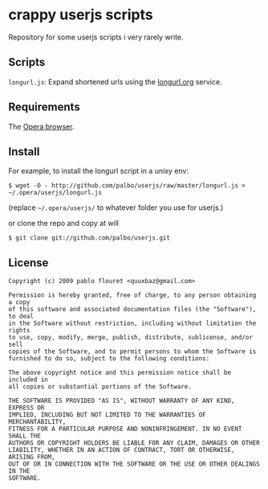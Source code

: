 crappy userjs scripts
=====================

Repository for some userjs scripts i very rarely write.

Scripts
-------

`longurl.js`: Expand shortened urls using the [longurl.org](http://longurl.org) service.

Requirements
------------

The [Opera browser](http://www.opera.com/browser/download/).

Install
-------

For example, to install the longurl script in a unixy env:

    $ wget -O - http://github.com/palbo/userjs/raw/master/longurl.js > ~/.opera/userjs/longurl.js

(replace `~/.opera/userjs/` to whatever folder you use for userjs.)

or clone the repo and copy at will

    $ git clone git://github.com/palbo/userjs.git

License
-------

    Copyright (c) 2009 pablo flouret <quuxbaz@gmail.com>

    Permission is hereby granted, free of charge, to any person obtaining a copy
    of this software and associated documentation files (the "Software"), to deal
    in the Software without restriction, including without limitation the rights
    to use, copy, modify, merge, publish, distribute, sublicense, and/or sell
    copies of the Software, and to permit persons to whom the Software is
    furnished to do so, subject to the following conditions:

    The above copyright notice and this permission notice shall be included in
    all copies or substantial portions of the Software.

    THE SOFTWARE IS PROVIDED "AS IS", WITHOUT WARRANTY OF ANY KIND, EXPRESS OR
    IMPLIED, INCLUDING BUT NOT LIMITED TO THE WARRANTIES OF MERCHANTABILITY,
    FITNESS FOR A PARTICULAR PURPOSE AND NONINFRINGEMENT. IN NO EVENT SHALL THE
    AUTHORS OR COPYRIGHT HOLDERS BE LIABLE FOR ANY CLAIM, DAMAGES OR OTHER
    LIABILITY, WHETHER IN AN ACTION OF CONTRACT, TORT OR OTHERWISE, ARISING FROM,
    OUT OF OR IN CONNECTION WITH THE SOFTWARE OR THE USE OR OTHER DEALINGS IN THE
    SOFTWARE.

